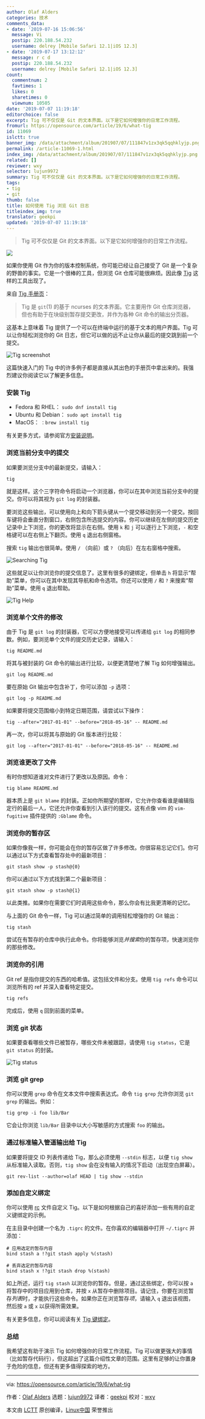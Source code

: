 ```yaml
---
author: Olaf Alders
categories: 技术
comments_data:
- date: '2019-07-16 15:06:56'
  message: Vi
  postip: 220.188.54.232
  username: delrey [Mobile Safari 12.1|iOS 12.3]
- date: '2019-07-17 13:12:12'
  message: r c d
  postip: 220.188.54.232
  username: delrey [Mobile Safari 12.1|iOS 12.3]
count:
  commentnum: 2
  favtimes: 1
  likes: 0
  sharetimes: 0
  viewnum: 10505
date: '2019-07-07 11:19:18'
editorchoice: false
excerpt: Tig 可不仅仅是 Git 的文本界面。以下是它如何增强你的日常工作流程。
fromurl: https://opensource.com/article/19/6/what-tig
id: 11069
islctt: true
banner_img: /data/attachment/album/201907/07/111847v1zx3qk5qqhklyjp.png
permalink: /article-11069-1.html
index_img: /data/attachment/album/201907/07/111847v1zx3qk5qqhklyjp.png.thumb.jpg
related: []
reviewer: wxy
selector: lujun9972
summary: Tig 可不仅仅是 Git 的文本界面。以下是它如何增强你的日常工作流程。
tags:
- tig
- git
thumb: false
title: 如何使用 Tig 浏览 Git 日志
titleindex_img: true
translator: geekpi
updated: '2019-07-07 11:19:18'
---
```



> 
> Tig 可不仅仅是 Git 的文本界面。以下是它如何增强你的日常工作流程。
> 
> 
> 


![](/data/attachment/album/201907/07/111847v1zx3qk5qqhklyjp.png)


如果你使用 Git 作为你的版本控制系统，你可能已经让自己接受了 Git 是一个复杂的野兽的事实。它是一个很棒的工具，但浏览 Git 仓库可能很麻烦。因此像 [Tig](https://jonas.github.io/tig/) 这样的工具出现了。


来自 [Tig 手册页](http://manpages.ubuntu.com/manpages/bionic/man1/tig.1.html)：



> 
> Tig 是 `git`(1) 的基于 ncurses 的文本界面。它主要用作 Git 仓库浏览器，但也有助于在块级别暂存提交更改，并作为各种 Git 命令的输出分页器。
> 
> 
> 


这基本上意味着 Tig 提供了一个可以在终端中运行的基于文本的用户界面。Tig 可以让你轻松浏览你的 Git 日志，但它可以做的远不止让你从最后的提交跳到前一个提交。


![Tig screenshot](/data/attachment/album/201907/07/111922w78yfrcezh09gi18.jpg "Tig screenshot")


这篇快速入门的 Tig 中的许多例子都是直接从其出色的手册页中拿出来的。我强烈建议你阅读它以了解更多信息。


### 安装 Tig


* Fedora 和 RHEL： `sudo dnf install tig`
* Ubuntu 和 Debian： `sudo apt install tig`
* MacOS： `：brew install tig`


有关更多方式，请参阅官方[安装说明](https://jonas.github.io/tig/INSTALL.html)。


### 浏览当前分支中的提交


如果要浏览分支中的最新提交，请输入：



```
tig
```

就是这样。这个三字符命令将启动一个浏览器，你可以在其中浏览当前分支中的提交。你可以将其视为 `git log` 的封装器。


要浏览这些输出，可以使用向上和向下箭头键从一个提交移动到另一个提交。按回车键将会垂直分割窗口，右侧包含所选提交的内容。你可以继续在左侧的提交历史记录中上下浏览，你的更改将显示在右侧。使用 `k` 和 `j` 可以逐行上下浏览，`-` 和空格键可以在右侧上下翻页。使用 `q` 退出右侧窗格。


搜索 `tig` 输出也很简单。使用 `/` （向前）或 `?` （向后）在左右窗格中搜索。


![Searching Tig](/data/attachment/album/201907/07/111926fdajcz52gczdb8bs.png "Searching Tig")


这些就足以让你浏览你的提交信息了。这里有很多的键绑定，但单击 `h` 将显示“帮助”菜单，你可以在其中发现其导航和命令选项。你还可以使用 `/` 和 `?` 来搜索“帮助”菜单。使用 `q` 退出帮助。


![Tig Help](/data/attachment/album/201907/07/111928z34e4cwe5gi5e8e5.png "Tig Help")


### 浏览单个文件的修改


由于 Tig 是 `git log` 的封装器，它可以方便地接受可以传递给 `git log` 的相同参数。例如，要浏览单个文件的提交历史记录，请输入：



```
tig README.md
```

将其与被封装的 Git 命令的输出进行比较，以便更清楚地了解 Tig 如何增强输出。



```
git log README.md
```

要在原始 Git 输出中包含补丁，你可以添加 `-p` 选项：



```
git log -p README.md
```

如果要将提交范围缩小到特定日期范围，请尝试以下操作：



```
tig --after="2017-01-01" --before="2018-05-16" -- README.md
```

再一次，你可以将其与原始的 Git 版本进行比较：



```
git log --after="2017-01-01" --before="2018-05-16" -- README.md
```

### 浏览谁更改了文件


有时你想知道谁对文件进行了更改以及原因。命令：



```
tig blame README.md
```

器本质上是 `git blame` 的封装。正如你所期望的那样，它允许你查看谁是编辑指定行的最后一人，它还允许你查看到引入该行的提交。这有点像 vim 的 `vim-fugitive` 插件提供的 `:Gblame` 命令。


### 浏览你的暂存区


如果你像我一样，你可能会在你的暂存区做了许多修改。你很容易忘记它们。你可以通过以下方式查看暂存处中的最新项目：



```
git stash show -p stash@{0}
```

你可以通过以下方式找到第二个最新项目：



```
git stash show -p stash@{1}
```

以此类推。如果你在需要它们时调用这些命令，那么你会有比我更清晰的记忆。


与上面的 Git 命令一样，Tig 可以通过简单的调用轻松增强你的 Git 输出：



```
tig stash
```

尝试在有暂存的仓库中执行此命令。你将能够浏览*并搜索*你的暂存项，快速浏览你的那些修改。


### 浏览你的引用


Git ref 是指你提交的东西的哈希值。这包括文件和分支。使用 `tig refs` 命令可以浏览所有的 ref 并深入查看特定提交。



```
tig refs
```

完成后，使用 `q` 回到前面的菜单。


### 浏览 git 状态


如果要查看哪些文件已被暂存，哪些文件未被跟踪，请使用 `tig status`，它是 `git status` 的封装。


![Tig status](/data/attachment/album/201907/07/111934kc99omloqorykps7.png "Tig status")


### 浏览 git grep


你可以使用 `grep` 命令在文本文件中搜索表达式。命令 `tig grep` 允许你浏览 `git grep` 的输出。例如：



```
tig grep -i foo lib/Bar
```

它会让你浏览 `lib/Bar` 目录中以大小写敏感的方式搜索 `foo` 的输出。


### 通过标准输入管道输出给 Tig


如果要将提交 ID 列表传递给 Tig，那么必须使用 `--stdin` 标志，以便 `tig show` 从标准输入读取。否则，`tig show` 会在没有输入的情况下启动（出现空白屏幕）。



```
git rev-list --author=olaf HEAD | tig show --stdin
```

### 添加自定义绑定


你可以使用 [rc](https://en.wikipedia.org/wiki/Run_commands) 文件自定义 Tig。以下是如何根据自己的喜好添加一些有用的自定义键绑定的示例。


在主目录中创建一个名为 `.tigrc` 的文件。在你喜欢的编辑器中打开 `~/.tigrc` 并添加：



```
# 应用选定的暂存内容
bind stash a !?git stash apply %(stash)

# 丢弃选定的暂存内容
bind stash x !?git stash drop %(stash)
```

如上所述，运行 `tig stash` 以浏览你的暂存。但是，通过这些绑定，你可以按 `a` 将暂存中的项目应用到仓库，并按 `x` 从暂存中删除项目。请记住，你要在浏览暂存*列表*时，才能执行这些命令。如果你正在浏览暂存*项*，请输入 `q` 退出该视图，然后按 `a` 或 `x` 以获得所需效果。


有关更多信息，你可以阅读有关 [Tig 键绑定](https://github.com/jonas/tig/wiki/Bindings)。


### 总结


我希望这有助于演示 Tig 如何增强你的日常工作流程。Tig 可以做更强大的事情（比如暂存代码行），但这超出了这篇介绍性文章的范围。这里有足够的让你置身于危险的信息，但还有更多值得探索的地方。




---


via: <https://opensource.com/article/19/6/what-tig>


作者：[Olaf Alders](https://opensource.com/users/oalders/users/mbbroberg/users/marcobravo) 选题：[lujun9972](https://github.com/lujun9972) 译者：[geekpi](https://github.com/geekpi) 校对：[wxy](https://github.com/wxy)


本文由 [LCTT](https://github.com/LCTT/TranslateProject) 原创编译，[Linux中国](https://linux.cn/) 荣誉推出